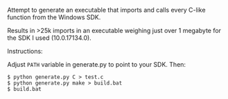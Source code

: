 Attempt to generate an executable that imports and calls every C-like function from the Windows SDK.

Results in >25k imports in an executable weighing just over 1 megabyte for the SDK I used (10.0.17134.0).

Instructions:

Adjust `PATH` variable in generate.py to point to your SDK. Then:

```
$ python generate.py C > test.c
$ python generate.py make > build.bat
$ build.bat
```
